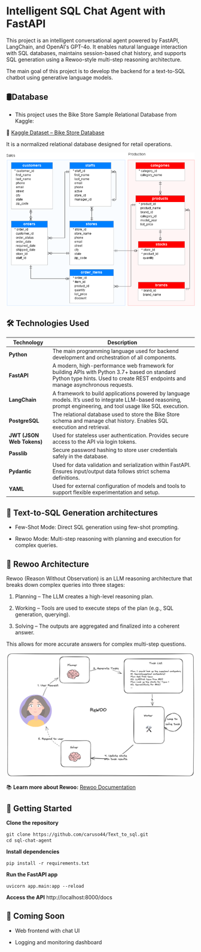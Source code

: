 # Intelligent SQL Chat Agent with FastAPI
This project is an intelligent conversational agent powered by FastAPI, LangChain, and OpenAI's GPT-4o. It enables natural language interaction with SQL databases, maintains session-based chat history, and supports SQL generation using a Rewoo-style multi-step reasoning architecture.

The main goal of this project is to develop the backend for a text-to-SQL chatbot using generative language models.


## 🛢️Database

- This project uses the Bike Store Sample Relational Database from Kaggle:

🔗 [Kaggle Dataset – Bike Store Database](https://www.kaggle.com/datasets/dillonmyrick/bike-store-sample-database)

It is a normalized relational database designed for retail operations.

![Bike Relational Database](Images/BikeRelationalDatabase.png)

## 🛠️ Technologies Used

| Technology                   | Description                                                                                                                                                                      |
| ---------------------------- | -------------------------------------------------------------------------------------------------------------------------------------------------------------------------------- |
| **Python**                | The main programming language used for backend development and orchestration of all components.                                                                                  |
| **FastAPI**                | A modern, high-performance web framework for building APIs with Python 3.7+ based on standard Python type hints. Used to create REST endpoints and manage asynchronous requests. |
| **LangChain**             | A framework to build applications powered by language models. It’s used to integrate LLM-based reasoning, prompt engineering, and tool usage like SQL execution.                 |
| **PostgreSQL**           | The relational database used to store the Bike Store schema and manage chat history. Enables SQL execution and retrieval.                                                        |
| **JWT (JSON Web Tokens)** | Used for stateless user authentication. Provides secure access to the API via login tokens.                                                                                      |
| **Passlib**      | Secure password hashing to store user credentials safely in the database.                                                                                                        |
| **Pydantic**              | Used for data validation and serialization within FastAPI. Ensures input/output data follows strict schema definitions.                                                          |
| **YAML**                  | Used for external configuration of models and tools to support flexible experimentation and setup.                                                                               |



## 🧠 Text-to-SQL Generation architectures

- Few-Shot Mode: Direct SQL generation using few-shot prompting.

- Rewoo Mode: Multi-step reasoning with planning and execution for complex queries.



## 🧩 Rewoo Architecture

Rewoo (Reason Without Observation) is an LLM reasoning architecture that breaks down complex queries into three stages:

1. Planning – The LLM creates a high-level reasoning plan.

2. Working – Tools are used to execute steps of the plan (e.g., SQL generation, querying).

3. Solving – The outputs are aggregated and finalized into a coherent answer.

This allows for more accurate answers for complex multi-step questions.

![rewoo](Images/rewoo.png)


📚 **Learn more about Rewoo:**
[Rewoo Documentation](https://langchain-ai.github.io/langgraph/tutorials/rewoo/rewoo/)


## 🚀 **Getting Started**

**Clone the repository**
```
git clone https://github.com/caruso44/Text_to_sql.git
cd sql-chat-agent
```

**Install dependencies**
```
pip install -r requirements.txt
```

**Run the FastAPI app**
```
uvicorn app.main:app --reload
```

**Access the API**
http://localhost:8000/docs

## 🧪 Coming Soon

- Web frontend with chat UI

- Logging and monitoring dashboard

